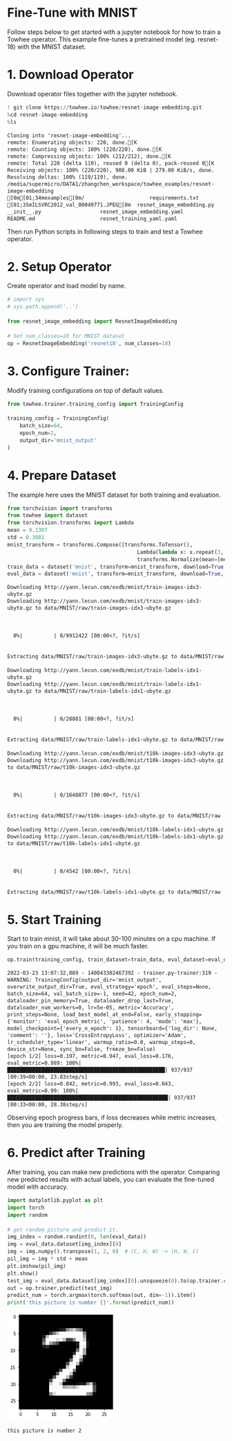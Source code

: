# Fine-Tune with MNIST

Follow steps below to get started with a jupyter notebook for how to train a Towhee operator. This example fine-tunes a pretrained model (eg. resnet-18) with the MNIST dataset.

# 1. Download Operator
Download operator files together with the jupyter notebook.


```python
! git clone https://towhee.io/towhee/resnet-image-embedding.git
%cd resnet-image-embedding
%ls
```

    Cloning into 'resnet-image-embedding'...
    remote: Enumerating objects: 220, done.[K
    remote: Counting objects: 100% (220/220), done.[K
    remote: Compressing objects: 100% (212/212), done.[K
    remote: Total 220 (delta 119), reused 0 (delta 0), pack-reused 0[K
    Receiving objects: 100% (220/220), 908.00 KiB | 279.00 KiB/s, done.
    Resolving deltas: 100% (119/119), done.
    /media/supermicro/DATA1/zhangchen_workspace/towhee_examples/resnet-image-embedding
    [0m[01;34mexamples[0m/                     requirements.txt
    [01;35mILSVRC2012_val_00049771.JPEG[0m  resnet_image_embedding.py
    __init__.py                   resnet_image_embedding.yaml
    README.md                     resnet_training_yaml.yaml


Then run Python scripts in following steps to train and test a Towhee operator.
# 2. Setup Operator
Create operator and load model by name.


```python
# import sys
# sys.path.append('..')

from resnet_image_embedding import ResnetImageEmbedding

# Set num_classes=10 for MNIST dataset
op = ResnetImageEmbedding('resnet18', num_classes=10)
```

# 3. Configure Trainer:
Modify training configurations on top of default values.


```python
from towhee.trainer.training_config import TrainingConfig

training_config = TrainingConfig(
    batch_size=64,
    epoch_num=2,
    output_dir='mnist_output'
)
```

# 4. Prepare Dataset
The example here uses the MNIST dataset for both training and evaluation.


```python
from torchvision import transforms
from towhee import dataset
from torchvision.transforms import Lambda
mean = 0.1307
std = 0.3081
mnist_transform = transforms.Compose([transforms.ToTensor(),
                                          Lambda(lambda x: x.repeat(3, 1, 1)),
                                          transforms.Normalize(mean=[mean] * 3, std=[std] * 3)])
train_data = dataset('mnist', transform=mnist_transform, download=True, root='data', train=True)
eval_data = dataset('mnist', transform=mnist_transform, download=True, root='data', train=False)
```

    Downloading http://yann.lecun.com/exdb/mnist/train-images-idx3-ubyte.gz
    Downloading http://yann.lecun.com/exdb/mnist/train-images-idx3-ubyte.gz to data/MNIST/raw/train-images-idx3-ubyte.gz



      0%|          | 0/9912422 [00:00<?, ?it/s]


    Extracting data/MNIST/raw/train-images-idx3-ubyte.gz to data/MNIST/raw
    
    Downloading http://yann.lecun.com/exdb/mnist/train-labels-idx1-ubyte.gz
    Downloading http://yann.lecun.com/exdb/mnist/train-labels-idx1-ubyte.gz to data/MNIST/raw/train-labels-idx1-ubyte.gz



      0%|          | 0/28881 [00:00<?, ?it/s]


    Extracting data/MNIST/raw/train-labels-idx1-ubyte.gz to data/MNIST/raw
    
    Downloading http://yann.lecun.com/exdb/mnist/t10k-images-idx3-ubyte.gz
    Downloading http://yann.lecun.com/exdb/mnist/t10k-images-idx3-ubyte.gz to data/MNIST/raw/t10k-images-idx3-ubyte.gz



      0%|          | 0/1648877 [00:00<?, ?it/s]


    Extracting data/MNIST/raw/t10k-images-idx3-ubyte.gz to data/MNIST/raw
    
    Downloading http://yann.lecun.com/exdb/mnist/t10k-labels-idx1-ubyte.gz
    Downloading http://yann.lecun.com/exdb/mnist/t10k-labels-idx1-ubyte.gz to data/MNIST/raw/t10k-labels-idx1-ubyte.gz



      0%|          | 0/4542 [00:00<?, ?it/s]


    Extracting data/MNIST/raw/t10k-labels-idx1-ubyte.gz to data/MNIST/raw
    


# 5. Start Training
Start to train mnist, it will take about 30-100 minutes on a cpu machine. If you train on a gpu machine, it will be much faster.


```python
op.train(training_config, train_dataset=train_data, eval_dataset=eval_data)
```

    2022-03-23 13:07:32,089 - 140043302467392 - trainer.py-trainer:319 - WARNING: TrainingConfig(output_dir='mnist_output', overwrite_output_dir=True, eval_strategy='epoch', eval_steps=None, batch_size=64, val_batch_size=-1, seed=42, epoch_num=2, dataloader_pin_memory=True, dataloader_drop_last=True, dataloader_num_workers=0, lr=5e-05, metric='Accuracy', print_steps=None, load_best_model_at_end=False, early_stopping={'monitor': 'eval_epoch_metric', 'patience': 4, 'mode': 'max'}, model_checkpoint={'every_n_epoch': 1}, tensorboard={'log_dir': None, 'comment': ''}, loss='CrossEntropyLoss', optimizer='Adam', lr_scheduler_type='linear', warmup_ratio=0.0, warmup_steps=0, device_str=None, sync_bn=False, freeze_bn=False)
    [epoch 1/2] loss=0.197, metric=0.947, eval_loss=0.176, eval_metric=0.989: 100%|███████████████████████████████████████████████████| 937/937 [00:39<00:00, 23.83step/s]
    [epoch 2/2] loss=0.042, metric=0.993, eval_loss=0.043, eval_metric=0.99: 100%|████████████████████████████████████████████████████| 937/937 [00:33<00:00, 28.38step/s]

Observing epoch progress bars, if loss decreases while metric increases, then you are training the model properly.
# 6. Predict after Training
After training, you can make new predictions with the operator. Comparing new predicted results with actual labels, you can evaluate the fine-tuned model with accuracy.




```python
import matplotlib.pyplot as plt
import torch
import random

# get random picture and predict it.
img_index = random.randint(0, len(eval_data))
img = eval_data.dataset[img_index][0]
img = img.numpy().transpose(1, 2, 0)  # (C, H, W) -> (H, W, C)
pil_img = img * std + mean
plt.imshow(pil_img)
plt.show()
test_img = eval_data.dataset[img_index][0].unsqueeze(0).to(op.trainer.configs.device)
out = op.trainer.predict(test_img)
predict_num = torch.argmax(torch.softmax(out, dim=-1)).item()
print('this picture is number {}'.format(predict_num))
```


    
![png](2_Fine_Tune_with_MNIST_files/2_Fine_Tune_with_MNIST_12_0.png)
    


    this picture is number 2

